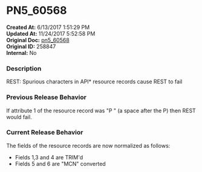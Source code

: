 # PN5_60568

**Created At:** 6/13/2017 1:51:29 PM  
**Updated At:** 11/24/2017 5:52:58 PM  
**Original Doc:** [pn5_60568](https://docs.jbase.com/36526-5-6-2-release-notes/pn5_60568)  
**Original ID:** 258847  
**Internal:** No  


### Description

REST: Spurious characters in API\* resource records cause REST to fail



### Previous Release Behavior

If attribute 1 of the resource record was "P " (a space after the P) then REST would fail.



### Current Release Behavior

The fields of the resource records are now normalized as follows:

- Fields 1,3 and 4 are TRIM'd
- Fields 5 and 6 are "MCN" converted

